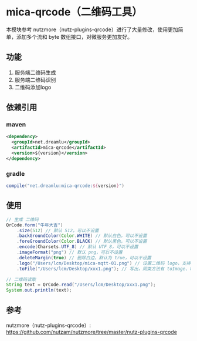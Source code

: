 # mica-qrcode（二维码工具）

本模块参考 nutzmore（nutz-plugins-qrcode）进行了大量修改，使用更加简单，添加多个流和 byte 数组接口，对微服务更加友好。

## 功能
1. 服务端二维码生成
2. 服务端二维码识别
3. 二维码添加logo

## 依赖引用
### maven
```xml
<dependency>
  <groupId>net.dreamlu</groupId>
  <artifactId>mica-qrcode</artifactId>
  <version>${version}</version>
</dependency>
```

### gradle
```groovy
compile("net.dreamlu:mica-qrcode:${version}")
```

## 使用
```java
// 生成 二维码
QrCode.form("牛年大吉")
    .size(512) // 默认 512，可以不设置
    .backGroundColor(Color.WHITE) // 默认白色，可以不设置
    .foreGroundColor(Color.BLACK) // 默认黑色，可以不设置
    .encode(Charsets.UTF_8) // 默认 UTF_8，可以不设置
    .imageFormat("png") // 默认 png，可以不设置
    .deleteMargin(true) // 删除白边，默认为 true，可以不设置
    .logo("/Users/lcm/Desktop/mica-mqtt-01.png") // 设置二维码 logo，支持 URL 远程图片、文件和流
    .toFile("/Users/lcm/Desktop/xxx1.png"); // 写出，同类方法有 toImage、toStream、toBytes

// 二维码读取
String text = QrCode.read("/Users/lcm/Desktop/xxx1.png");
System.out.println(text);
```

## 参考
nutzmore（nutz-plugins-qrcode）: https://github.com/nutzam/nutzmore/tree/master/nutz-plugins-qrcode
